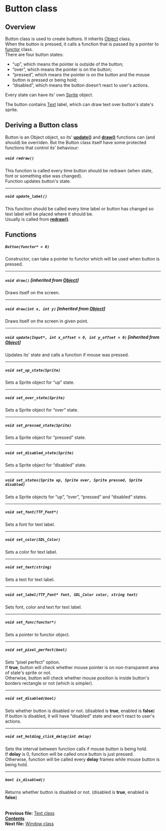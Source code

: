 ﻿# Button class

## Overview

Button class is used to create buttons. It inherits [Object](04_Object.md) class.  
When the button is pressed, it calls a function that is passed by a pointer to [functor](06_Using_functors.md) class.  
There are four button states:
* “up”, which means the pointer is outside of the button;
* “over”, which means the pointer is on the button;
* “pressed”, which means the pointer is on the button and the mouse button is pressed or being hold;
* “disabled”, which means the button doesn't react to user's actions.

Every state can have its' own [Sprite](13_Sprite.md) object.

The button contains [Text](14_Text.md) label, which can draw text over button's state's sprite.

## Deriving a Button class

Button is an Object object, so its' **[update()](04_Object.md#void-updateinput-int-x_offset--0-int-y_offset--0)** and **[draw()](04_Object.md#void-draw)** functions can (and should) be overriden. But the Button class itself have some protected functions that control its' behaviour:  

##### `void redraw()`
This function is called every time button should be redrawn (when state, font or something else was changed).  
Function updates button's state.  

----
##### `void update_label()`
This function should be called every time label or button has changed so text label will be placed where it should be.  
Usually is called from **[redraw()](15_Button.md#void-redraw)**.

## Functions  

##### `Button(functor* = 0)`
Constructor, can take a pointer to functor which will be used when button is pressed.  

----
##### `void draw()` [inherited from [Object](04_Object.md#void-draw)]
Draws itself on the screen.  

----
##### `void draw(int x, int y)` [inherited from [Object](04_Object.md#void-drawint-x-int-y)]
Draws itself on the screen in given point.  

----
##### `void update(Input*, int x_offset = 0, int y_offset = 0)` [inherited from [Object](04_Object.md#void-updateinput-int-x_offset--0-int-y_offset--0)]
Updates its' state and calls a function if mouse was pressed.  

----
##### `void set_up_state(Sprite)`
Sets a Sprite object for “up” state.  

----
##### `void set_over_state(Sprite)`
Sets a Sprite object for “over” state.  

----
##### `void set_pressed_state(Sprite)`
Sets a Sprite object for “pressed” state.  

----
##### `void set_disabled_state(Sprite)`
Sets a Sprite object for “disabled” state.  

----
##### `void set_states(Sprite up, Sprite over, Sprite pressed, Sprite disabled)`
Sets a Sprite objects for “up”, “over”, “pressed” and “disabled” states.  

----
##### `void set_font(TTF_Font*)`
Sets a font for text label.  

----
##### `void set_color(SDL_Color)`
Sets a color for text label.  

----
##### `void set_text(string)`
Sets a text for text label.  

----
##### `void set_label(TTF_Font* font, SDL_Color color, string text)`
Sets font, color and text for text label.  

----
##### `void set_func(functor*)`
Sets a pointer to functor object.  

----
##### `void set_pixel_perfect(bool)`
Sets “pixel perfect” option.  
If **true**, button will check whether mouse pointer is on non-transparent area of state's sprite or not.  
Otherwise, button will check whether mouse position is inside button's borders rectangle or not (which is simpler).  

----
##### `void set_disabled(bool)`
Sets whether button is disabled or not. (disabled is **true**, enabled is **false**)  
If button is disabled, it will have “disabled” state and won't react to user's actions.  

----
##### `void set_holding_click_delay(int delay)`
Sets the interval between function calls if mouse button is being hold.  
If **delay** is 0, function will be called once button is just pressed.  
Otherwise, function will be called every **delay** frames while mouse button is being hold.  

----
##### `bool is_disabled()`
Returns whether button is disabled or not. (disabled is **true**, enabled is **false**)  
   
   
**Previous file:** [Text class](14_Text.md)  
**[Contents](00_Contents.md)**  
**Next file:** [Window class](16_Window.md) 

